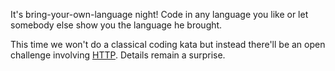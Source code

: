 It's bring-your-own-language night! Code in any language you like or let somebody else show you the language he brought.

This time we won't do a classical coding kata but instead there'll be an open challenge involving [HTTP]. 
Details remain a surprise.

[HTTP]: http://en.wikipedia.org/wiki/Hypertext_Transfer_Protocol
